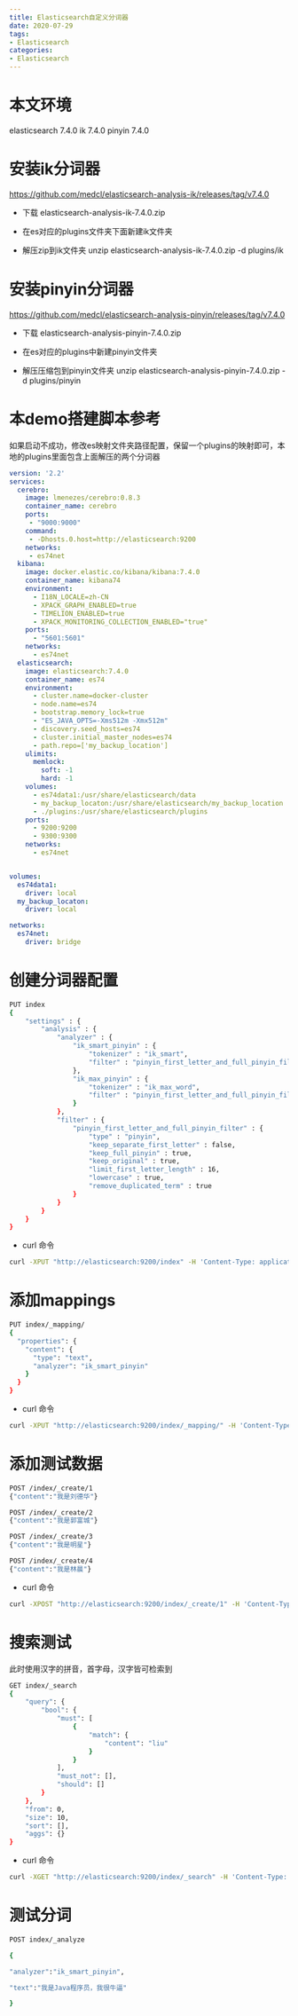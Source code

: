 ```yaml
---
title: Elasticsearch自定义分词器
date: 2020-07-29
tags:
- Elasticsearch
categories:
- Elasticsearch
---
```


# 本文环境

 elasticsearch 7.4.0
 ik 7.4.0
 pinyin 7.4.0

# 安装ik分词器

https://github.com/medcl/elasticsearch-analysis-ik/releases/tag/v7.4.0

* 下载 elasticsearch-analysis-ik-7.4.0.zip

* 在es对应的plugins文件夹下面新建ik文件夹

* 解压zip到ik文件夹 unzip elasticsearch-analysis-ik-7.4.0.zip -d plugins/ik

# 安装pinyin分词器

https://github.com/medcl/elasticsearch-analysis-pinyin/releases/tag/v7.4.0

* 下载 elasticsearch-analysis-pinyin-7.4.0.zip

* 在es对应的plugins中新建pinyin文件夹

* 解压压缩包到pinyin文件夹 unzip elasticsearch-analysis-pinyin-7.4.0.zip -d plugins/pinyin


# 本demo搭建脚本参考

  如果启动不成功，修改es映射文件夹路径配置，保留一个plugins的映射即可，本地的plugins里面包含上面解压的两个分词器
```yaml
version: '2.2'
services:
  cerebro:
    image: lmenezes/cerebro:0.8.3
    container_name: cerebro
    ports:
     - "9000:9000"
    command:
     - -Dhosts.0.host=http://elasticsearch:9200
    networks:
     - es74net
  kibana:
    image: docker.elastic.co/kibana/kibana:7.4.0
    container_name: kibana74
    environment:
      - I18N_LOCALE=zh-CN
      - XPACK_GRAPH_ENABLED=true
      - TIMELION_ENABLED=true
      - XPACK_MONITORING_COLLECTION_ENABLED="true"
    ports:
      - "5601:5601"
    networks:
      - es74net
  elasticsearch:
    image: elasticsearch:7.4.0
    container_name: es74
    environment:
      - cluster.name=docker-cluster
      - node.name=es74
      - bootstrap.memory_lock=true
      - "ES_JAVA_OPTS=-Xms512m -Xmx512m"
      - discovery.seed_hosts=es74
      - cluster.initial_master_nodes=es74
      - path.repo=['my_backup_location']
    ulimits:
      memlock:
        soft: -1
        hard: -1
    volumes:
      - es74data1:/usr/share/elasticsearch/data
      - my_backup_locaton:/usr/share/elasticsearch/my_backup_location
      - ./plugins:/usr/share/elasticsearch/plugins
    ports:
      - 9200:9200
      - 9300:9300
    networks:
      - es74net


volumes:
  es74data1:
    driver: local
  my_backup_locaton:
    driver: local

networks:
  es74net:
    driver: bridge
```
# 创建分词器配置

```bash
PUT index
{
    "settings" : {
        "analysis" : {
            "analyzer" : {
                "ik_smart_pinyin" : {
                    "tokenizer" : "ik_smart",
                    "filter" : "pinyin_first_letter_and_full_pinyin_filter"
                },
                "ik_max_pinyin" : {
                    "tokenizer" : "ik_max_word",
                    "filter" : "pinyin_first_letter_and_full_pinyin_filter"
                }
            },
            "filter" : {
                "pinyin_first_letter_and_full_pinyin_filter" : {
                    "type" : "pinyin",
                    "keep_separate_first_letter" : false,
                    "keep_full_pinyin" : true,
                    "keep_original" : true,
                    "limit_first_letter_length" : 16,
                    "lowercase" : true,
                    "remove_duplicated_term" : true
                }
            }
        }
    }
}
```
* curl 命令
```bash
curl -XPUT "http://elasticsearch:9200/index" -H 'Content-Type: application/json' -d'{    "settings" : {        "analysis" : {            "analyzer" : {                "ik_smart_pinyin" : {                    "tokenizer" : "ik_smart",                    "filter" : "pinyin_first_letter_and_full_pinyin_filter"                },                "ik_max_pinyin" : {                    "tokenizer" : "ik_max_word",                    "filter" : "pinyin_first_letter_and_full_pinyin_filter"                }            },            "filter" : {                "pinyin_first_letter_and_full_pinyin_filter" : {                    "type" : "pinyin",                    "keep_separate_first_letter" : false,                    "keep_full_pinyin" : true,                    "keep_original" : true,                    "limit_first_letter_length" : 16,                    "lowercase" : true,                    "remove_duplicated_term" : true                }            }        }    }}'
```

# 添加mappings

```bash
PUT index/_mapping/
{
  "properties": {
    "content": {
      "type": "text",
      "analyzer": "ik_smart_pinyin"
    }
  }
}
```

* curl 命令
```bash
curl -XPUT "http://elasticsearch:9200/index/_mapping/" -H 'Content-Type: application/json' -d'{  "properties": {    "content": {      "type": "text",      "analyzer": "ik_smart_pinyin"    }  }}'
```
# 添加测试数据

```bash
POST /index/_create/1
{"content":"我是刘德华"}

POST /index/_create/2
{"content":"我是郭富城"}

POST /index/_create/3
{"content":"我是明星"}

POST /index/_create/4
{"content":"我是林晨"}
```

* curl 命令

```bash
curl -XPOST "http://elasticsearch:9200/index/_create/1" -H 'Content-Type: application/json' -d'{"content":"我是刘德华"}'
```
# 搜索测试

此时使用汉字的拼音，首字母，汉字皆可检索到
```bash
GET index/_search
{
    "query": {
        "bool": {
            "must": [
                {
                    "match": {
                        "content": "liu"
                    }
                }
            ],
            "must_not": [],
            "should": []
        }
    },
    "from": 0,
    "size": 10,
    "sort": [],
    "aggs": {}
}
```
* curl 命令 

```bash
curl -XGET "http://elasticsearch:9200/index/_search" -H 'Content-Type: application/json' -d'{    "query": {        "bool": {            "must": [                {                    "match": {                        "content": "w"                    }                }            ],            "must_not": [],            "should": []        }    },    "from": 0,    "size": 10,    "sort": [],    "aggs": {}}'
```


# 测试分词
```bash
POST index/_analyze

{

"analyzer":"ik_smart_pinyin",

"text":"我是Java程序员，我很牛逼" 

}
```
